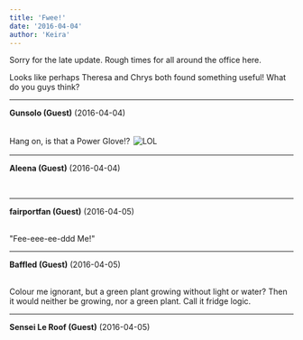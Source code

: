 ```yaml
---
title: 'Fwee!'
date: '2016-04-04'
author: 'Keira'
---
```


<p>Sorry for the late update. Rough times for all around the office here. </p><p>Looks like perhaps Theresa and Chrys both found something useful! What do you guys think?</p>

---
**Gunsolo (Guest)** (2016-04-04)

<br> Hang on, is that a Power Glove!? <img alt=" LOL " src=" /smilies/laugh.gif " border="0" hspace="2" vspace="2"><br>

---
**Aleena (Guest)** (2016-04-04)

<br>

---
**fairportfan (Guest)** (2016-04-05)

<br> "Fee-eee-ee-ddd Me!"

---
**Baffled (Guest)** (2016-04-05)

<br> Colour me ignorant, but a green plant growing without light or water? Then it would neither be growing, nor a green plant. Call it fridge logic.

---
**Sensei Le Roof (Guest)** (2016-04-05)

<br>

